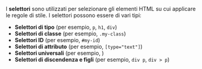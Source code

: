 
I **selettori** sono utilizzati per selezionare gli elementi HTML su cui applicare le regole di stile. I selettori possono essere di vari tipi:

- **Selettori di tipo** (per esempio, `p`, `h1`, `div`)
- **Selettori di classe** (per esempio, `.my-class`)
- **Selettori ID** (per esempio, `#my-id`)
- **Selettori di attributo** (per esempio, `[type="text"]`)
- **Selettori universali** (per esempio, )
- **Selettori di discendenza e figli** (per esempio, `div p`, `div > p`)